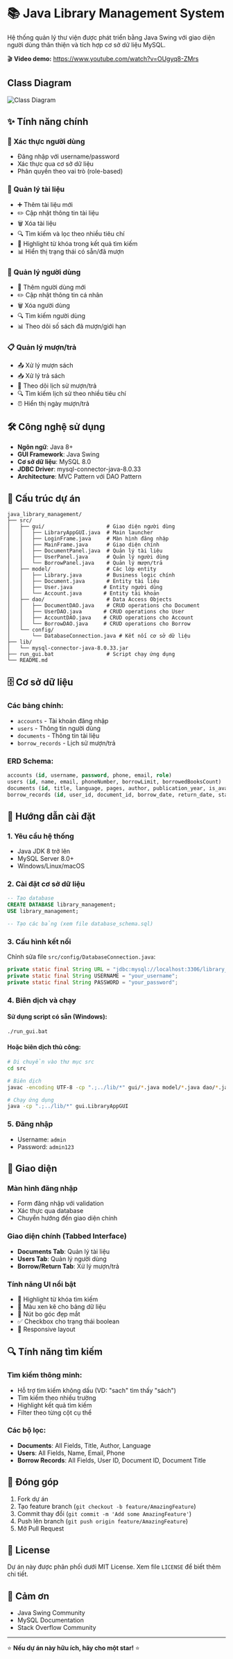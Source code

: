 # 📚 Java Library Management System

Hệ thống quản lý thư viện được phát triển bằng Java Swing với giao diện người dùng thân thiện và tích hợp cơ sở dữ liệu MySQL.

🎬 **Video demo:** https://www.youtube.com/watch?v=OUgyq8-ZMrs

## Class Diagram
![Class Diagram](src/images/Bieu_do_lop.png)

## ✨ Tính năng chính

### 🔐 Xác thực người dùng
- Đăng nhập với username/password
- Xác thực qua cơ sở dữ liệu
- Phân quyền theo vai trò (role-based)

### 📖 Quản lý tài liệu
- ➕ Thêm tài liệu mới
- ✏️ Cập nhật thông tin tài liệu
- 🗑️ Xóa tài liệu
- 🔍 Tìm kiếm và lọc theo nhiều tiêu chí
- 🎯 Highlight từ khóa trong kết quả tìm kiếm
- 📊 Hiển thị trạng thái có sẵn/đã mượn

### 👥 Quản lý người dùng  
- 👤 Thêm người dùng mới
- ✏️ Cập nhật thông tin cá nhân
- 🗑️ Xóa người dùng
- 🔍 Tìm kiếm người dùng
- 📊 Theo dõi số sách đã mượn/giới hạn

### 📋 Quản lý mượn/trả
- 📤 Xử lý mượn sách
- 📥 Xử lý trả sách  
- 📅 Theo dõi lịch sử mượn/trả
- 🔍 Tìm kiếm lịch sử theo nhiều tiêu chí
- ⏰ Hiển thị ngày mượn/trả

## 🛠️ Công nghệ sử dụng

- **Ngôn ngữ**: Java 8+
- **GUI Framework**: Java Swing
- **Cơ sở dữ liệu**: MySQL 8.0
- **JDBC Driver**: mysql-connector-java-8.0.33
- **Architecture**: MVC Pattern với DAO Pattern

## 📁 Cấu trúc dự án

```
java_library_management/
├── src/
│   ├── gui/                    # Giao diện người dùng
│   │   ├── LibraryAppGUI.java  # Main launcher
│   │   ├── LoginFrame.java     # Màn hình đăng nhập
│   │   ├── MainFrame.java      # Giao diện chính
│   │   ├── DocumentPanel.java  # Quản lý tài liệu
│   │   ├── UserPanel.java      # Quản lý người dùng
│   │   └── BorrowPanel.java    # Quản lý mượn/trả
│   ├── model/                  # Các lớp entity
│   │   ├── Library.java        # Business logic chính
│   │   ├── Document.java       # Entity tài liệu
│   │   ├── User.java          # Entity người dùng
│   │   └── Account.java       # Entity tài khoản
│   ├── dao/                    # Data Access Objects
│   │   ├── DocumentDAO.java    # CRUD operations cho Document
│   │   ├── UserDAO.java       # CRUD operations cho User
│   │   ├── AccountDAO.java    # CRUD operations cho Account
│   │   └── BorrowDAO.java     # CRUD operations cho Borrow
│   └── config/
│       └── DatabaseConnection.java # Kết nối cơ sở dữ liệu
├── lib/
│   └── mysql-connector-java-8.0.33.jar
├── run_gui.bat                 # Script chạy ứng dụng
└── README.md
```

## 🗄️ Cơ sở dữ liệu

### Các bảng chính:
- `accounts` - Tài khoản đăng nhập
- `users` - Thông tin người dùng
- `documents` - Thông tin tài liệu
- `borrow_records` - Lịch sử mượn/trả

### ERD Schema:
```sql
accounts (id, username, password, phone, email, role)
users (id, name, email, phoneNumber, borrowLimit, borrowedBooksCount)
documents (id, title, language, pages, author, publication_year, is_available)
borrow_records (id, user_id, document_id, borrow_date, return_date, status)
```

## 🚀 Hướng dẫn cài đặt

### 1. **Yêu cầu hệ thống**
- Java JDK 8 trở lên
- MySQL Server 8.0+
- Windows/Linux/macOS

### 2. **Cài đặt cơ sở dữ liệu**
```sql
-- Tạo database
CREATE DATABASE library_management;
USE library_management;

-- Tạo các bảng (xem file database_schema.sql)
```

### 3. **Cấu hình kết nối**
Chỉnh sửa file `src/config/DatabaseConnection.java`:
```java
private static final String URL = "jdbc:mysql://localhost:3306/library_management";
private static final String USERNAME = "your_username";
private static final String PASSWORD = "your_password";
```

### 4. **Biên dịch và chạy**

#### Sử dụng script có sẵn (Windows):
```bash
./run_gui.bat
```

#### Hoặc biên dịch thủ công:
```bash
# Di chuyển vào thư mục src
cd src

# Biên dịch
javac -encoding UTF-8 -cp ".;../lib/*" gui/*.java model/*.java dao/*.java config/*.java

# Chạy ứng dụng
java -cp ".;../lib/*" gui.LibraryAppGUI
```

### 5. **Đăng nhập**
- Username: `admin`
- Password: `admin123`

## 🎨 Giao diện

### Màn hình đăng nhập
- Form đăng nhập với validation
- Xác thực qua database
- Chuyển hướng đến giao diện chính

### Giao diện chính (Tabbed Interface)
- **Documents Tab**: Quản lý tài liệu
- **Users Tab**: Quản lý người dùng  
- **Borrow/Return Tab**: Xử lý mượn/trả

### Tính năng UI nổi bật
- 🎯 Highlight từ khóa tìm kiếm
- 🌈 Màu xen kẽ cho bảng dữ liệu
- 🔘 Nút bo góc đẹp mắt
- ✅ Checkbox cho trạng thái boolean
- 📱 Responsive layout

## 🔍 Tính năng tìm kiếm

### Tìm kiếm thông minh:
- Hỗ trợ tìm kiếm không dấu (VD: "sach" tìm thấy "sách")
- Tìm kiếm theo nhiều trường
- Highlight kết quả tìm kiếm
- Filter theo từng cột cụ thể

### Các bộ lọc:
- **Documents**: All Fields, Title, Author, Language
- **Users**: All Fields, Name, Email, Phone
- **Borrow Records**: All Fields, User ID, Document ID, Document Title

## 🤝 Đóng góp

1. Fork dự án
2. Tạo feature branch (`git checkout -b feature/AmazingFeature`)
3. Commit thay đổi (`git commit -m 'Add some AmazingFeature'`)
4. Push lên branch (`git push origin feature/AmazingFeature`)
5. Mở Pull Request

## 📝 License

Dự án này được phân phối dưới MIT License. Xem file `LICENSE` để biết thêm chi tiết.

## 🙏 Cảm ơn

- Java Swing Community
- MySQL Documentation
- Stack Overflow Community

---

⭐ **Nếu dự án này hữu ích, hãy cho một star!** ⭐
